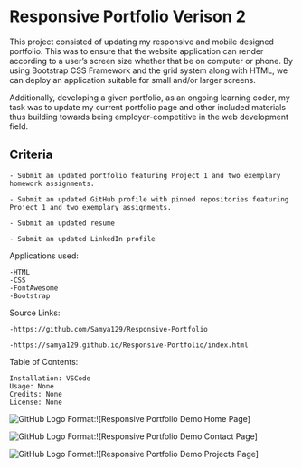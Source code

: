 # Responsive Portfolio Verison 2

This project consisted of updating my responsive and mobile designed portfolio. This was to ensure that the website application can render according to a user’s screen size whether that be on computer or phone. By using Bootstrap CSS Framework and the grid system along with HTML, we can deploy an application suitable for small and/or larger screens. 

Additionally, developing a given portfolio, as an ongoing learning coder, my task was to update my current portfolio page and other included materials thus building towards being employer-competitive in the web development field.

## Criteria

```
- Submit an updated portfolio featuring Project 1 and two exemplary homework assignments.

- Submit an updated GitHub profile with pinned repositories featuring Project 1 and two exemplary assignments.

- Submit an updated resume

- Submit an updated LinkedIn profile

```

Applications used: 

    -HTML
    -CSS 
    -FontAwesome
    -Bootstrap

Source Links:

    -https://github.com/Samya129/Responsive-Portfolio

    -https://samya129.github.io/Responsive-Portfolio/index.html
    
Table of Contents:

    Installation: VSCode
    Usage: None
    Credits: None
    License: None

![GitHub Logo](./assets/images/HomePage) Format:![Responsive Portfolio Demo Home Page]

![GitHub Logo](./assets/images/ContactPage) Format:![Responsive Portfolio Demo Contact Page]

![GitHub Logo](./assets/images/PortfolioPage) Format:![Responsive Portfolio Demo Projects Page]